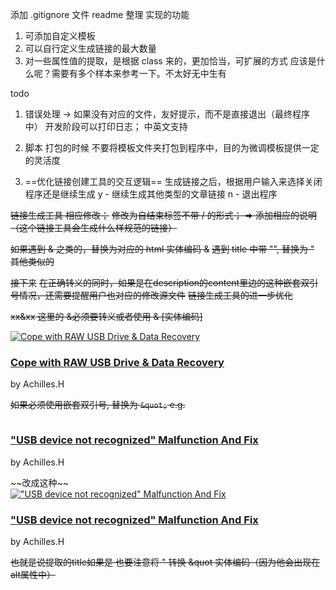 添加 .gitignore 文件
readme 整理
实现的功能

1. 可添加自定义模板
2. 可以自行定义生成链接的最大数量
3. 对一些属性值的提取，是根据 class 来的，更加恰当，可扩展的方式 应该是什么呢？需要有多个样本来参考一下。不太好无中生有

todo

1. 错误处理 -> 如果没有对应的文件，友好提示，而不是直接退出（最终程序中）
   开发阶段可以打印日志；
   中英文支持
2. 脚本 打包的时候
不要将模板文件夹打包到程序中，目的为微调模板提供一定的灵活度

3. ==优化链接创建工具的交互逻辑==
生成链接之后，根据用户输入来选择关闭程序还是继续生成
y - 继续生成其他类型的文章链接
n - 退出程序

~~链接生成工具 相应修改；~~
~~修改为自结束标签不带 / 的形式； => 添加相应的说明（这个链接工具会生成什么样规范的链接）~~

~~如果遇到 & 之类的，替换为对应的 html 实体编码 &amp;~~
~~遇到 title 中带 "", 替换为 &quot;~~
~~其他类似的~~

~~接下来~~
~~在正确转义的同时，如果是在description的content里边的这种嵌套双引号情况，还需要提醒用户也对应的修改源文件~~
~~链接生成工具的进一步优化~~

~~<a>xx&xx</a> 这里的 &必须要转义或者使用 &amp; [实体编码]~~

<div class="black_a"><a class="black_img" href="../computer/cope-with-raw-usb-drive-and-data-recovery.html"><img src="../img/computer/cope-with-raw-usb-drive-and-data-recovery/cope-with-raw-usb-drive-and-data-recovery-s.webp" loading="lazy"  alt="Cope with RAW USB Drive & Data Recovery" /></a>
      <div class="black_right">
        <h3> <a title="Cope with RAW USB Drive & Data Recovery" href="../computer/cope-with-raw-usb-drive-and-data-recovery.html">Cope with RAW USB Drive &amp; Data Recovery</a></h3>
        <p>by Achilles.H</p>
      </div>
    </div>


~~如果必须使用嵌套双引号, 替换为 `&quot;` e.g.~~
<div class="black_a"><a class="black_img" href="../computer/usb-device-not-recognized-malfunction-and-fix.html"><img src="../img/computer/usb-device-not-recognized-malfunction-and-fix/usb-device-not-recognized-malfunction-and-fix-s.webp" loading="lazy"  alt=""USB device not recognized" Malfunction And Fix" /></a>
      <div class="black_right">
        <h3> <a title=""USB device not recognized" Malfunction And Fix" href="../computer/usb-device-not-recognized-malfunction-and-fix.html">"USB device not recognized" Malfunction And Fix</a></h3>
        <p>by Achilles.H</p>
      </div>
    </div>
~~改成这种~~
<div class="black_a"><a class="black_img" href="../computer/usb-device-not-recognized-malfunction-and-fix.html"><img src="../img/computer/usb-device-not-recognized-malfunction-and-fix/usb-device-not-recognized-malfunction-and-fix-s.webp" loading="lazy"  alt="&quot;USB device not recognized&quot; Malfunction And Fix" /></a>
      <div class="black_right">
        <h3> <a title=""USB device not recognized" Malfunction And Fix" href="../computer/usb-device-not-recognized-malfunction-and-fix.html">"USB device not recognized" Malfunction And Fix</a></h3>
        <p>by Achilles.H</p>
      </div>
    </div>

~~也就是说提取的title如果是 <title>Error Fix: "Your connection is not private" in Google Chrome</title>~~
~~也要注意将 " 转换 &quot 实体编码（因为他会出现在alt属性中）~~